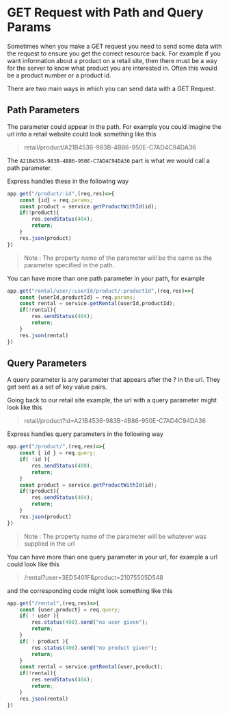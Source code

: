 # GET Request with Path and Query Params

Sometimes when you make a GET request you need to send some data with the request to ensure you get the correct resource back.
For example if you want information about a product on a retail site, then there must be a way for the server to know what product you are interested in. Often this would be a product number or a product id.

There are two main ways in which you can send data with a GET Request.

## Path Parameters

The parameter could appear in the path. For example you could imagine the url into a retail website could look something like this
> retail/product/A21B4536-983B-4B86-950E-C7AD4C94DA36

The `A21B4536-983B-4B86-950E-C7AD4C94DA36` part is what we would call a path parameter.

Express handles these in the following way

``` typescript
app.get("/product/:id",(req,res)=>{
    const {id} = req.params;
    const product = service.getProductWithId(id);
    if(!product){
        res.sendStatus(404);
        return;
    }
    res.json(product)
})
```

> Note : The property name of the parameter will be the same as the parameter specified in the path.

You can have more than one path parameter in your path, for example

``` typescript
app.get("rental/user/:userId/product/:productId",(req,res)=>{
    const {userId,productId} = req.params;
    const rental = service.getRental(userId,productId);
    if(!rental){
        res.sendStatus(404);
        return;
    }
    res.json(rental)
})
```

## Query Parameters

A query parameter is any parameter that appears after the ? in the url. They get sent as a set of key value pairs. 

Going back to our retail site example, the url with a query parameter might look like this
> retail/product?id=A21B4536-983B-4B86-950E-C7AD4C94DA36

Express handles query parameters in the following way

``` typescript
app.get("/product/",(req,res)=>{
    const { id } = req.query;
    if( !id ){
        res.sendStatus(400);
        return;
    }
    const product = service.getProductWithId(id);
    if(!product){
        res.sendStatus(404);
        return;
    }
    res.json(product)
})
```

> Note : The property name of the parameter will be whatever was supplied in the url

You can have more than one query parameter in your url, for example a url could look like this

> /rental?user=3ED5401F&product=21075505D548

and the corresponding code might look something like this

``` typescript
app.get("/rental",(req,res)=>{
    const {user,product} = req.query;
    if( ! user ){
        res.status(400).send("no user given");
        return;
    }
    if( ! product ){
        res.status(400).send("no product given");
        return;
    }
    const rental = service.getRental(user,product);
    if(!rental){
        res.sendStatus(404);
        return;
    }
    res.json(rental)
})
```

